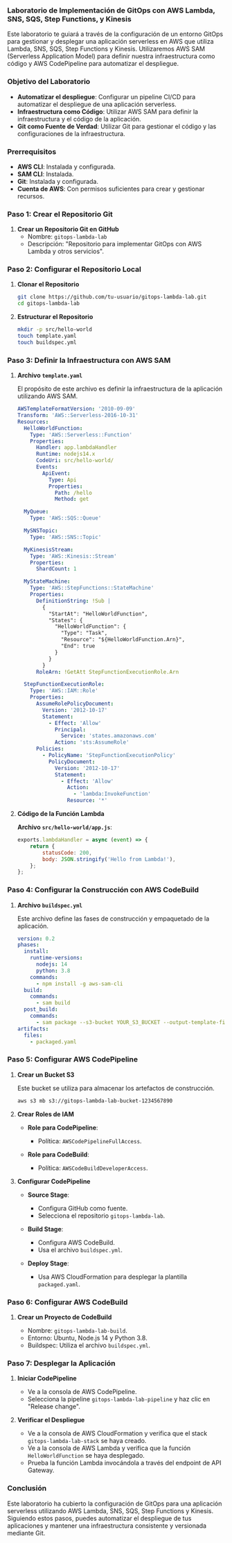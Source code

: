### Laboratorio de Implementación de GitOps con AWS Lambda, SNS, SQS, Step Functions, y Kinesis

Este laboratorio te guiará a través de la configuración de un entorno GitOps para gestionar y desplegar una aplicación serverless en AWS que utiliza Lambda, SNS, SQS, Step Functions y Kinesis. Utilizaremos AWS SAM (Serverless Application Model) para definir nuestra infraestructura como código y AWS CodePipeline para automatizar el despliegue.

### Objetivo del Laboratorio

- **Automatizar el despliegue**: Configurar un pipeline CI/CD para automatizar el despliegue de una aplicación serverless.
- **Infraestructura como Código**: Utilizar AWS SAM para definir la infraestructura y el código de la aplicación.
- **Git como Fuente de Verdad**: Utilizar Git para gestionar el código y las configuraciones de la infraestructura.

### Prerrequisitos

- **AWS CLI**: Instalada y configurada.
- **SAM CLI**: Instalada.
- **Git**: Instalada y configurada.
- **Cuenta de AWS**: Con permisos suficientes para crear y gestionar recursos.

### Paso 1: Crear el Repositorio Git

1. **Crear un Repositorio Git en GitHub**
   - Nombre: `gitops-lambda-lab`
   - Descripción: "Repositorio para implementar GitOps con AWS Lambda y otros servicios".

### Paso 2: Configurar el Repositorio Local

1. **Clonar el Repositorio**
   ```sh
   git clone https://github.com/tu-usuario/gitops-lambda-lab.git
   cd gitops-lambda-lab
   ```

2. **Estructurar el Repositorio**
   ```sh
   mkdir -p src/hello-world
   touch template.yaml
   touch buildspec.yml
   ```

### Paso 3: Definir la Infraestructura con AWS SAM

1. **Archivo `template.yaml`**

   El propósito de este archivo es definir la infraestructura de la aplicación utilizando AWS SAM.

   ```yaml
   AWSTemplateFormatVersion: '2010-09-09'
   Transform: 'AWS::Serverless-2016-10-31'
   Resources:
     HelloWorldFunction:
       Type: 'AWS::Serverless::Function'
       Properties:
         Handler: app.lambdaHandler
         Runtime: nodejs14.x
         CodeUri: src/hello-world/
         Events:
           ApiEvent:
             Type: Api
             Properties:
               Path: /hello
               Method: get

     MyQueue:
       Type: 'AWS::SQS::Queue'

     MySNSTopic:
       Type: 'AWS::SNS::Topic'

     MyKinesisStream:
       Type: 'AWS::Kinesis::Stream'
       Properties:
         ShardCount: 1

     MyStateMachine:
       Type: 'AWS::StepFunctions::StateMachine'
       Properties:
         DefinitionString: !Sub |
           {
             "StartAt": "HelloWorldFunction",
             "States": {
               "HelloWorldFunction": {
                 "Type": "Task",
                 "Resource": "${HelloWorldFunction.Arn}",
                 "End": true
               }
             }
           }
         RoleArn: !GetAtt StepFunctionExecutionRole.Arn

     StepFunctionExecutionRole:
       Type: 'AWS::IAM::Role'
       Properties:
         AssumeRolePolicyDocument:
           Version: '2012-10-17'
           Statement:
             - Effect: 'Allow'
               Principal:
                 Service: 'states.amazonaws.com'
               Action: 'sts:AssumeRole'
         Policies:
           - PolicyName: 'StepFunctionExecutionPolicy'
             PolicyDocument:
               Version: '2012-10-17'
               Statement:
                 - Effect: 'Allow'
                   Action:
                     - 'lambda:InvokeFunction'
                   Resource: '*'
   ```

2. **Código de la Función Lambda**

   **Archivo `src/hello-world/app.js`**:

   ```javascript
   exports.lambdaHandler = async (event) => {
       return {
           statusCode: 200,
           body: JSON.stringify('Hello from Lambda!'),
       };
   };
   ```

### Paso 4: Configurar la Construcción con AWS CodeBuild

1. **Archivo `buildspec.yml`**

   Este archivo define las fases de construcción y empaquetado de la aplicación.

   ```yaml
   version: 0.2
   phases:
     install:
       runtime-versions:
         nodejs: 14
         python: 3.8
       commands:
         - npm install -g aws-sam-cli
     build:
       commands:
         - sam build
     post_build:
       commands:
         - sam package --s3-bucket YOUR_S3_BUCKET --output-template-file packaged.yaml
   artifacts:
     files:
       - packaged.yaml
   ```

### Paso 5: Configurar AWS CodePipeline

1. **Crear un Bucket S3**

   Este bucket se utiliza para almacenar los artefactos de construcción.

   ```sh
   aws s3 mb s3://gitops-lambda-lab-bucket-1234567890
   ```

2. **Crear Roles de IAM**

   - **Role para CodePipeline**:
     - Política: `AWSCodePipelineFullAccess`.

   - **Role para CodeBuild**:
     - Política: `AWSCodeBuildDeveloperAccess`.

3. **Configurar CodePipeline**

   - **Source Stage**:
     - Configura GitHub como fuente.
     - Selecciona el repositorio `gitops-lambda-lab`.

   - **Build Stage**:
     - Configura AWS CodeBuild.
     - Usa el archivo `buildspec.yml`.

   - **Deploy Stage**:
     - Usa AWS CloudFormation para desplegar la plantilla `packaged.yaml`.

### Paso 6: Configurar AWS CodeBuild

1. **Crear un Proyecto de CodeBuild**

   - Nombre: `gitops-lambda-lab-build`.
   - Entorno: Ubuntu, Node.js 14 y Python 3.8.
   - Buildspec: Utiliza el archivo `buildspec.yml`.

### Paso 7: Desplegar la Aplicación

1. **Iniciar CodePipeline**

   - Ve a la consola de AWS CodePipeline.
   - Selecciona la pipeline `gitops-lambda-lab-pipeline` y haz clic en "Release change".

2. **Verificar el Despliegue**

   - Ve a la consola de AWS CloudFormation y verifica que el stack `gitops-lambda-lab-stack` se haya creado.
   - Ve a la consola de AWS Lambda y verifica que la función `HelloWorldFunction` se haya desplegado.
   - Prueba la función Lambda invocándola a través del endpoint de API Gateway.

### Conclusión

Este laboratorio ha cubierto la configuración de GitOps para una aplicación serverless utilizando AWS Lambda, SNS, SQS, Step Functions y Kinesis. Siguiendo estos pasos, puedes automatizar el despliegue de tus aplicaciones y mantener una infraestructura consistente y versionada mediante Git.